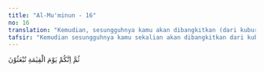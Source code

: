 ```yaml
---
title: "Al-Mu'minun - 16"
no: 16
translation: "Kemudian, sesungguhnya kamu akan dibangkitkan (dari kuburmu) pada hari Kiamat."
tafsir: "Kemudian sesungguhnya kamu sekalian akan dibangkitkan dari kuburmu pada hari Kiamat, untuk dihisab segala amal perbuatanmu selama berada di dunia ini, yang baik akan diberi pahala, yang buruk akan diberi siksa."
---
```


ثُمَّ اِنَّكُمْ يَوْمَ الْقِيٰمَةِ تُبْعَثُوْنَ
